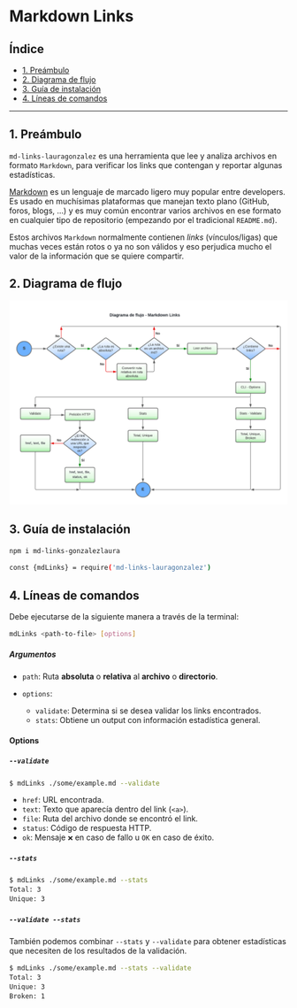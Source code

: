 # Markdown Links

## Índice

* [1. Preámbulo](#1-preámbulo)
* [2. Diagrama de flujo](#2-diagrama-de-flujo)
* [3. Guía de instalación](#3-guía-de-instalación)
* [4. Líneas de comandos](#4-líneas-de-comandos)

***

## 1. Preámbulo

`md-links-lauragonzalez` es una herramienta que lee y analiza archivos en formato `Markdown`, para verificar los links que contengan y reportar algunas estadísticas.

[Markdown](https://es.wikipedia.org/wiki/Markdown) es un lenguaje de marcado
ligero muy popular entre developers. Es usado en muchísimas plataformas que
manejan texto plano (GitHub, foros, blogs, ...) y es muy común
encontrar varios archivos en ese formato en cualquier tipo de repositorio
(empezando por el tradicional `README.md`).

Estos archivos `Markdown` normalmente contienen _links_ (vínculos/ligas) que
muchas veces están rotos o ya no son válidos y eso perjudica mucho el valor de
la información que se quiere compartir.


## 2. Diagrama de flujo 

![Diagrama de flujo](./Diagrama%20de%20flujo.png)

## 3. Guía de instalación

```sh
npm i md-links-gonzalezlaura
```

```sh
const {mdLinks} = require('md-links-lauragonzalez')
```

## 4. Líneas de comandos

Debe ejecutarse de la siguiente manera a través de la terminal:

```sh
mdLinks <path-to-file> [options]
```

##### Argumentos

* `path`: Ruta **absoluta** o **relativa** al **archivo** o **directorio**.

* `options`: 
  - `validate`: Determina si se desea validar los links encontrados.
  - `stats`: Obtiene un output con información estadística general.

#### Options

##### `--validate`

```sh
$ mdLinks ./some/example.md --validate
```

* `href`: URL encontrada.
* `text`: Texto que aparecía dentro del link (`<a>`).
* `file`: Ruta del archivo donde se encontró el link.
* `status`: Código de respuesta HTTP.
* `ok`: Mensaje `❌` en caso de fallo u `OK` en caso de éxito.

##### `--stats`

```sh
$ mdLinks ./some/example.md --stats
Total: 3
Unique: 3
```
##### `--validate --stats`

También podemos combinar `--stats` y `--validate` para obtener estadísticas que
necesiten de los resultados de la validación.

```sh
$ mdLinks ./some/example.md --stats --validate
Total: 3
Unique: 3
Broken: 1
```
